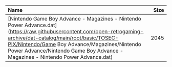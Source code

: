 |Name|Size|
|:---|---:|
|[Nintendo Game Boy Advance - Magazines - Nintendo Power Advance.dat](https://raw.githubusercontent.com/open-retrogaming-archive/dat-catalog/main/root/basic/TOSEC-PIX/Nintendo/Game Boy Advance/Magazines/Nintendo Power Advance/Nintendo Game Boy Advance - Magazines - Nintendo Power Advance.dat)|2045|
